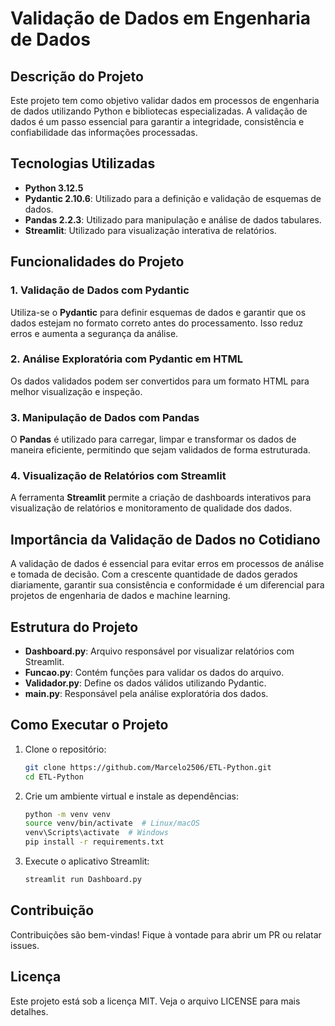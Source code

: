 # Validação de Dados em Engenharia de Dados

## Descrição do Projeto
Este projeto tem como objetivo validar dados em processos de engenharia de dados utilizando Python e bibliotecas especializadas. A validação de dados é um passo essencial para garantir a integridade, consistência e confiabilidade das informações processadas.

## Tecnologias Utilizadas
- **Python 3.12.5**
- **Pydantic 2.10.6**: Utilizado para a definição e validação de esquemas de dados.
- **Pandas 2.2.3**: Utilizado para manipulação e análise de dados tabulares.
- **Streamlit**: Utilizado para visualização interativa de relatórios.

## Funcionalidades do Projeto
### 1. Validação de Dados com Pydantic
Utiliza-se o **Pydantic** para definir esquemas de dados e garantir que os dados estejam no formato correto antes do processamento. Isso reduz erros e aumenta a segurança da análise.

### 2. Análise Exploratória com Pydantic em HTML
Os dados validados podem ser convertidos para um formato HTML para melhor visualização e inspeção.

### 3. Manipulação de Dados com Pandas
O **Pandas** é utilizado para carregar, limpar e transformar os dados de maneira eficiente, permitindo que sejam validados de forma estruturada.

### 4. Visualização de Relatórios com Streamlit
A ferramenta **Streamlit** permite a criação de dashboards interativos para visualização de relatórios e monitoramento de qualidade dos dados.

## Importância da Validação de Dados no Cotidiano
A validação de dados é essencial para evitar erros em processos de análise e tomada de decisão. Com a crescente quantidade de dados gerados diariamente, garantir sua consistência e conformidade é um diferencial para projetos de engenharia de dados e machine learning.

## Estrutura do Projeto
- **Dashboard.py**: Arquivo responsável por visualizar relatórios com Streamlit.
- **Funcao.py**: Contém funções para validar os dados do arquivo.
- **Validador.py**: Define os dados válidos utilizando Pydantic.
- **main.py**: Responsável pela análise exploratória dos dados.

## Como Executar o Projeto
1. Clone o repositório:
   ```sh
   git clone https://github.com/Marcelo2506/ETL-Python.git
   cd ETL-Python
   ```
2. Crie um ambiente virtual e instale as dependências:
   ```sh
   python -m venv venv
   source venv/bin/activate  # Linux/macOS
   venv\Scripts\activate  # Windows
   pip install -r requirements.txt
   ```
3. Execute o aplicativo Streamlit:
   ```sh
   streamlit run Dashboard.py
   ```

## Contribuição
Contribuições são bem-vindas! Fique à vontade para abrir um PR ou relatar issues.

## Licença
Este projeto está sob a licença MIT. Veja o arquivo LICENSE para mais detalhes.

